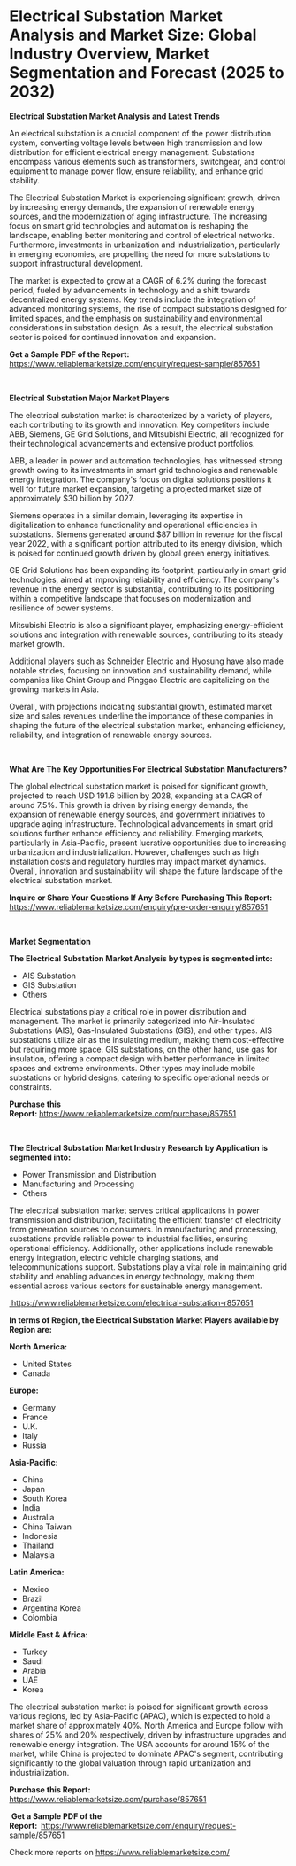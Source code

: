 <p><h1>Electrical Substation Market Analysis and Market Size: Global Industry Overview, Market Segmentation and Forecast (2025 to 2032)</h1></p><p><strong>Electrical Substation Market Analysis and Latest Trends</strong></p>
<p><p>An electrical substation is a crucial component of the power distribution system, converting voltage levels between high transmission and low distribution for efficient electrical energy management. Substations encompass various elements such as transformers, switchgear, and control equipment to manage power flow, ensure reliability, and enhance grid stability.</p><p>The Electrical Substation Market is experiencing significant growth, driven by increasing energy demands, the expansion of renewable energy sources, and the modernization of aging infrastructure. The increasing focus on smart grid technologies and automation is reshaping the landscape, enabling better monitoring and control of electrical networks. Furthermore, investments in urbanization and industrialization, particularly in emerging economies, are propelling the need for more substations to support infrastructural development.</p><p>The market is expected to grow at a CAGR of 6.2% during the forecast period, fueled by advancements in technology and a shift towards decentralized energy systems. Key trends include the integration of advanced monitoring systems, the rise of compact substations designed for limited spaces, and the emphasis on sustainability and environmental considerations in substation design. As a result, the electrical substation sector is poised for continued innovation and expansion.</p></p>
<p><strong>Get a Sample PDF of the Report:&nbsp;</strong> <a href="https://www.reliablemarketsize.com/enquiry/request-sample/857651?utm_campaign=2180&utm_medium=2&utm_source=Github&utm_content=ia&utm_term=13022025&utm_id=electrical-substation">https://www.reliablemarketsize.com/enquiry/request-sample/857651</a></p>
<p>&nbsp;</p>
<p><strong>Electrical Substation Major Market Players</strong></p>
<p><p>The electrical substation market is characterized by a variety of players, each contributing to its growth and innovation. Key competitors include ABB, Siemens, GE Grid Solutions, and Mitsubishi Electric, all recognized for their technological advancements and extensive product portfolios. </p><p>ABB, a leader in power and automation technologies, has witnessed strong growth owing to its investments in smart grid technologies and renewable energy integration. The company's focus on digital solutions positions it well for future market expansion, targeting a projected market size of approximately $30 billion by 2027.</p><p>Siemens operates in a similar domain, leveraging its expertise in digitalization to enhance functionality and operational efficiencies in substations. Siemens generated around $87 billion in revenue for the fiscal year 2022, with a significant portion attributed to its energy division, which is poised for continued growth driven by global green energy initiatives.</p><p>GE Grid Solutions has been expanding its footprint, particularly in smart grid technologies, aimed at improving reliability and efficiency. The company's revenue in the energy sector is substantial, contributing to its positioning within a competitive landscape that focuses on modernization and resilience of power systems.</p><p>Mitsubishi Electric is also a significant player, emphasizing energy-efficient solutions and integration with renewable sources, contributing to its steady market growth.</p><p>Additional players such as Schneider Electric and Hyosung have also made notable strides, focusing on innovation and sustainability demand, while companies like Chint Group and Pinggao Electric are capitalizing on the growing markets in Asia.</p><p>Overall, with projections indicating substantial growth, estimated market size and sales revenues underline the importance of these companies in shaping the future of the electrical substation market, enhancing efficiency, reliability, and integration of renewable energy sources.</p></p>
<p>&nbsp;</p>
<p><strong>What Are The Key Opportunities For Electrical Substation Manufacturers?</strong></p>
<p><p>The global electrical substation market is poised for significant growth, projected to reach USD 191.6 billion by 2028, expanding at a CAGR of around 7.5%. This growth is driven by rising energy demands, the expansion of renewable energy sources, and government initiatives to upgrade aging infrastructure. Technological advancements in smart grid solutions further enhance efficiency and reliability. Emerging markets, particularly in Asia-Pacific, present lucrative opportunities due to increasing urbanization and industrialization. However, challenges such as high installation costs and regulatory hurdles may impact market dynamics. Overall, innovation and sustainability will shape the future landscape of the electrical substation market.</p></p>
<p><strong>Inquire or Share Your Questions If Any Before Purchasing This Report:</strong> <a href="https://www.reliablemarketsize.com/enquiry/pre-order-enquiry/857651?utm_campaign=2180&utm_medium=2&utm_source=Github&utm_content=ia&utm_term=13022025&utm_id=electrical-substation">https://www.reliablemarketsize.com/enquiry/pre-order-enquiry/857651</a></p>
<p>&nbsp;</p>
<p><strong>Market Segmentation</strong></p>
<p><strong>The Electrical Substation Market Analysis by types is segmented into:</strong></p>
<p><ul><li>AIS Substation</li><li>GIS Substation</li><li>Others</li></ul></p>
<p><p>Electrical substations play a critical role in power distribution and management. The market is primarily categorized into Air-Insulated Substations (AIS), Gas-Insulated Substations (GIS), and other types. AIS substations utilize air as the insulating medium, making them cost-effective but requiring more space. GIS substations, on the other hand, use gas for insulation, offering a compact design with better performance in limited spaces and extreme environments. Other types may include mobile substations or hybrid designs, catering to specific operational needs or constraints.</p></p>
<p><strong>Purchase this Report:&nbsp;</strong><a href="https://www.reliablemarketsize.com/purchase/857651?utm_campaign=2180&utm_medium=2&utm_source=Github&utm_content=ia&utm_term=13022025&utm_id=electrical-substation">https://www.reliablemarketsize.com/purchase/857651</a></p>
<p>&nbsp;</p>
<p><strong>The Electrical Substation Market Industry Research by Application is segmented into:</strong></p>
<p><ul><li>Power Transmission and Distribution</li><li>Manufacturing and Processing</li><li>Others</li></ul></p>
<p><p>The electrical substation market serves critical applications in power transmission and distribution, facilitating the efficient transfer of electricity from generation sources to consumers. In manufacturing and processing, substations provide reliable power to industrial facilities, ensuring operational efficiency. Additionally, other applications include renewable energy integration, electric vehicle charging stations, and telecommunications support. Substations play a vital role in maintaining grid stability and enabling advances in energy technology, making them essential across various sectors for sustainable energy management.</p></p>
<p><a href="https://www.reliablemarketsize.com/electrical-substation-r857651?utm_campaign=2180&utm_medium=2&utm_source=Github&utm_content=ia&utm_term=13022025&utm_id=electrical-substation">&nbsp;https://www.reliablemarketsize.com/electrical-substation-r857651</a></p>
<p><strong>In terms of Region, the Electrical Substation Market Players available by Region are:</strong></p>
<p>
    <p> <strong> North America: </strong>
        <ul>
            <li>United States</li>
            <li>Canada</li>
        </ul>
        </p> 
    <p> <strong> Europe: </strong>
        <ul>
            <li>Germany</li>
            <li>France</li>
            <li>U.K.</li>
            <li>Italy</li>
            <li>Russia</li>
        </ul>
        </p> 
    <p> <strong> Asia-Pacific: </strong>
        <ul>
            <li>China</li>
            <li>Japan</li>
            <li>South Korea</li>
            <li>India</li>
            <li>Australia</li>
            <li>China Taiwan</li>
            <li>Indonesia</li>
            <li>Thailand</li>
            <li>Malaysia</li>
        </ul>
        </p> 
    <p> <strong> Latin America: </strong>
        <ul>
            <li>Mexico</li>
            <li>Brazil</li>
            <li>Argentina Korea</li>
            <li>Colombia</li>
        </ul>
        </p> 
    <p> <strong> Middle East & Africa: </strong>
        <ul>
            <li>Turkey</li>
            <li>Saudi</li>
            <li>Arabia</li>
            <li>UAE</li>
            <li>Korea</li>
        </ul>
    </p>
    </p>
<p><p>The electrical substation market is poised for significant growth across various regions, led by Asia-Pacific (APAC), which is expected to hold a market share of approximately 40%. North America and Europe follow with shares of 25% and 20% respectively, driven by infrastructure upgrades and renewable energy integration. The USA accounts for around 15% of the market, while China is projected to dominate APAC's segment, contributing significantly to the global valuation through rapid urbanization and industrialization.</p></p>
<p><strong>Purchase this Report: </strong><a href="https://www.reliablemarketsize.com/purchase/857651?utm_campaign=2180&utm_medium=2&utm_source=Github&utm_content=ia&utm_term=13022025&utm_id=electrical-substation">https://www.reliablemarketsize.com/purchase/857651</a></p>
<p>&nbsp;<strong>Get a Sample PDF of the Report:&nbsp;&nbsp;</strong><a href="https://www.reliablemarketsize.com/enquiry/request-sample/857651?utm_campaign=2180&utm_medium=2&utm_source=Github&utm_content=ia&utm_term=13022025&utm_id=electrical-substation">https://www.reliablemarketsize.com/enquiry/request-sample/857651</a></p>
<p><strong></strong></p>
<p>Check more reports on <a href="https://www.reliablemarketsize.com/?utm_campaign=2180&utm_medium=2&utm_source=Github&utm_content=ia&utm_term=13022025&utm_id=electrical-substation">https://www.reliablemarketsize.com/</a></p>